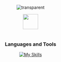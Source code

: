 <div align="center">

  ![transparent](https://capsule-render.vercel.app/api?type=transparent&fontColor=02ce89&text=Frontend%20Developer&height=150&fontSize=60&desc=로이&descAlignY=75&descAlign=78)

  <img src="https://media.giphy.com/media/hvRJCLFzcasrR4ia7z/giphy.gif" width="50px">
  <br/><br/>
 
  <!--
  <img src="https://emoji.slack-edge.com/T0172CCPGUW/party-blob/d7253707fa13e9ee.gif" width="50"/>
  -->
  
  ### Languages and Tools
  [![My Skills](https://skillicons.dev/icons?i=js,ts,react,next,vue,nuxt,tailwind,emotion,bootstrap,jenkins,firebase)](https://skillicons.dev)<br/>

</div>

